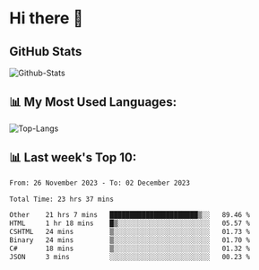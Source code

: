 # Hi there 👋

## GitHub Stats
![Github-Stats](https://github-readme-stats-sigma-five.vercel.app/api?username=ltorson&show_icons=true&theme=radical&count_private=true)

## 📊 My Most Used Languages:
![Top-Langs](https://github-readme-stats-sigma-five.vercel.app/api/top-langs/?username=LTorson&layout=compact&langs_count=10)

## 📊 Last week's Top 10:
<!--START_SECTION:waka-->

```txt
From: 26 November 2023 - To: 02 December 2023

Total Time: 23 hrs 37 mins

Other    21 hrs 7 mins   ██████████████████████▒░░   89.46 %
HTML     1 hr 18 mins    █▒░░░░░░░░░░░░░░░░░░░░░░░   05.57 %
CSHTML   24 mins         ▒░░░░░░░░░░░░░░░░░░░░░░░░   01.73 %
Binary   24 mins         ▒░░░░░░░░░░░░░░░░░░░░░░░░   01.70 %
C#       18 mins         ▒░░░░░░░░░░░░░░░░░░░░░░░░   01.32 %
JSON     3 mins          ░░░░░░░░░░░░░░░░░░░░░░░░░   00.23 %
```

<!--END_SECTION:waka-->
